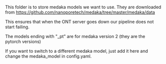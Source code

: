 This folder is to store medaka models we want to use. They are downloaded from https://github.com/nanoporetech/medaka/tree/master/medaka/data

This ensures that when the ONT server goes down our pipeline does not start failing. 

The models ending with "_pt" are for medaka version 2 (they are the pytorch versions)

If you want to switch to a different medaka model, just add it here and change the medaka_model in config.yaml. 